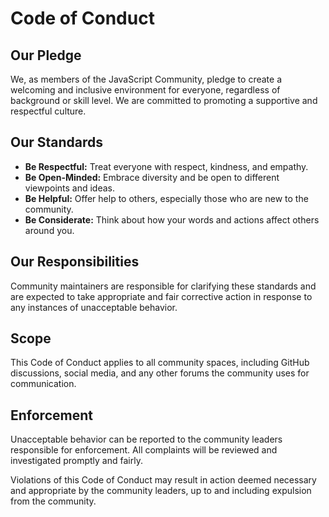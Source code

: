 # Code of Conduct

## Our Pledge

We, as members of the JavaScript Community, pledge to create a welcoming and inclusive environment for everyone, regardless of background or skill level. We are committed to promoting a supportive and respectful culture.

## Our Standards

- **Be Respectful:** Treat everyone with respect, kindness, and empathy.
- **Be Open-Minded:** Embrace diversity and be open to different viewpoints and ideas.
- **Be Helpful:** Offer help to others, especially those who are new to the community.
- **Be Considerate:** Think about how your words and actions affect others around you.

## Our Responsibilities

Community maintainers are responsible for clarifying these standards and are expected to take appropriate and fair corrective action in response to any instances of unacceptable behavior.

## Scope

This Code of Conduct applies to all community spaces, including GitHub discussions, social media, and any other forums the community uses for communication.

## Enforcement

Unacceptable behavior can be reported to the community leaders responsible for enforcement. All complaints will be reviewed and investigated promptly and fairly.

Violations of this Code of Conduct may result in action deemed necessary and appropriate by the community leaders, up to and including expulsion from the community.
